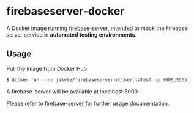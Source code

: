 # firebaseserver-docker

A Docker image running [firebase-server](https://www.npmjs.com/package/firebase-server), intended to mock the Firebase server service in **automated testing environments**.

## Usage
Pull the image from Docker Hub

```bash
$ docker run --rm jskyle/firebaseserver-docker:latest -p 5000:5555
```

A firebase-server will be available at localhost:5000

Please refer to [firebase-server](https://www.npmjs.com/package/firebase-server) for further usage documentation.
